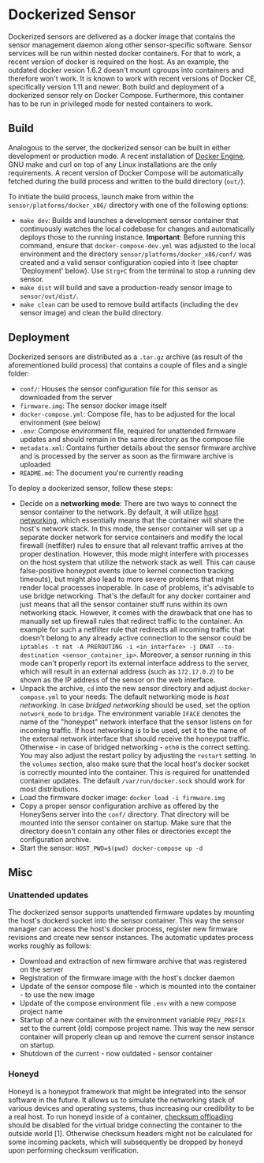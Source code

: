 # Dockerized Sensor

Dockerized sensors are delivered as a docker image that contains the sensor management daemon along other sensor-specific software. Sensor services will be run within nested docker containers. For that to work, a recent version of docker is required on the host. As an example, the outdated docker vesion 1.6.2 doesn't mount cgroups into containers and therefore won't work. It is known to work with recent versions of Docker CE, specifically version 1.11 and newer. Both build and deployment of a dockerized sensor rely on Docker Compose. Furthermore, this container has to be run in privileged mode for nested containers to work. 

## Build
Analogous to the server, the dockerized sensor can be built in either development or production mode. A recent installation of [Docker Engine](http://www.docker.com/products/docker-engine), GNU make and curl on top of any Linux installations are the only requirements. A recent version of Docker Compose will be automatically fetched during the build process and written to the build directory (`out/`).

To initiate the build process, launch make from within the `sensor/platforms/docker_x86/` directory with one of the following options:
* `make dev`: Builds and launches a development sensor container that continuously watches the local codebase for changes and automatically deploys those to the running instance. **Important**: Before running this command, ensure that `docker-compose-dev.yml` was adjusted to the local environment and the directory  `sensor/platforms/docker_x86/conf/` was created and a valid sensor configuration copied into it (see chapter 'Deployment' below). Use `Strg+C` from the terminal to stop a running dev sensor.
* `make dist` will build and save a production-ready sensor image to `sensor/out/dist/`.
* `make clean` can be used to remove build artifacts (including the dev sensor image) and clean the build directory.

## Deployment
Dockerized sensors are distributed as a `.tar.gz` archive (as result of the aforementioned build process) that contains a couple of files and a single folder:
* `conf/`: Houses the sensor configuration file for this sensor as downloaded from the server
* `firmware.img`: The sensor docker image itself
* `docker-compose.yml`: Compose file, has to be adjusted for the local environment (see below)
* `.env`: Compose environment file, required for unattended firmware updates and should remain in the same directory as the compose file
* `metadata.xml`: Contains further details about the sensor firmware archive and is processed by the server as soon as the firmware archive is uploaded
* `README.md`: The document you're currently reading

To deploy a dockerized sensor, follow these steps:
* Decide on a **networking mode**: There are two ways to connect the sensor container to the network. By default, it will utilize [host networking](https://docs.docker.com/network/host/), which essentially means that the container will share the host's network stack. In this mode, the sensor container will set up a separate docker network for service containers and modify the local firewall (netfilter) rules to ensure that all relevant traffic arrives at the proper destination. However, this mode might interfere with processes on the host system that utilize the network stack as well. This can cause false-positive honeypot events (due to kernel connection tracking timeouts), but might also lead to more severe problems that might render local processes inoperable. In case of problems, it's advisable to use bridge networking. That's the default for any docker container and just means that all the sensor container stuff runs within its own networking stack. However, it comes with the drawback that one has to manually set up firewall rules that redirect traffic to the container. An example for such a netfilter rule that redirects all incoming traffic that doesn't belong to any already active connection to the sensor could be `iptables -t nat -A PREROUTING -i <in_interface> -j DNAT --to-destination <sensor_container_ip>`.  Moreover, a sensor running in this mode can't properly report its external interface address to the server, which will result in an external address (such as `172.17.0.2`) to be shown as the IP address of the sensor on the web interface.
* Unpack the archive, `cd` into the new sensor directory and adjust `docker-compose.yml` to your needs: The default networking mode is *host networking*. In case *bridged networking* should be used, set the option `network_mode` to `bridge`. The environment variable `IFACE` denotes the name of the "honeypot" network interface that the sensor listens on for incoming traffic. If host networking is to be used, set it to the name of the external network interface that should receive the honeypot traffic. Otherwise - in case of bridged networking - `eth0` is the correct setting. You may also adjust the restart policy by adjusting the `restart` setting. In the `volumes` section, also make sure that the local host's docker socket is correctly mounted into the container. This is required for unattended container updates. The default `/var/run/docker.sock` should work for most distributions.
* Load the firmware docker image: `docker load -i firmware.img`
* Copy a proper sensor configuration archive as offered by the HoneySens server into the `conf/` directory. That directory will be mounted into the sensor container on startup. Make sure that the directory doesn't contain any other files or directories except the configuration archive.
* Start the sensor: `HOST_PWD=$(pwd) docker-compose up -d`

## Misc
### Unattended updates
The dockerized sensor supports unattended firmware updates by mounting the host's dockerd socket into the sensor container. This way the sensor manager can access the host's docker process, register new firmware revisions and create new sensor instances. The automatic updates process works roughly as follows:
* Download and extraction of new firmware archive that was registered on the server
* Registration of the firmware image with the host's docker daemon
* Update of the sensor compose file  - which is mounted into the container - to use the new image
* Update of the compose environment file `.env` with a new compose project name
* Startup of a new container with the environment variable `PREV_PREFIX` set to the current (old) compose project name. This way the new sensor container will properly clean up and remove the current sensor instance on startup.
* Shutdown of the current - now outdated - sensor container

### Honeyd
Honeyd is a honeypot framework that might be integrated into the sensor software in the future. It allows us to simulate the networking stack of various devices and operating systems, thus increasing our credibility to be a real host. To run honeyd inside of a container, [checksum offloading](https://wiki.wireshark.org/CaptureSetup/Offloading) should be disabled for the virtual bridge connecting the container to the outside world [1]. Otherwise checksum headers might not be calculated for some incoming packets, which will subsequently be dropped by honeyd upon performing checksum verification.
